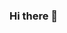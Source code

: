 ### Hi there 👋

<!--
**joshmeador/joshmeador** is a ✨ _special_ ✨ repository because its `README.md` (this file) appears on your GitHub profile.

Here are some ideas to get you started:

- 🔭 I’m currently working on finishing my education and beginning a career in the Aerospace industry.
- 🌱 I’m currently learning how to code in C and looking to learn more about anything Aerospace related.
- ⚡ Fun fact: I love watching sports and learning new things. I love learning and diversifying my knowledge as best as I can.
